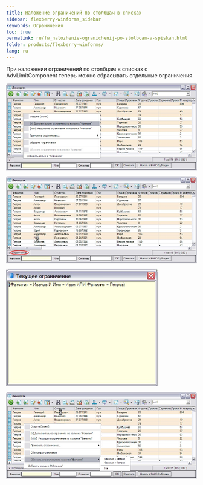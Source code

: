 ```yaml
---
title: Наложение ограничений по столбцам в списках
sidebar: flexberry-winforms_sidebar
keywords: Ограничения
toc: true
permalink: ru/fw_nalozhenie-ogranichenij-po-stolbcam-v-spiskah.html
folder: products/flexberry-winforms/
lang: ru
---
```


При наложении ограничений по столбцам в списках с AdvLimitComponent теперь можно сбрасывать отдельные ограничения.

![](/images/pages/products/flexberry-winforms/subsystems/limits/nost_scr00.jpg)

![](/images/pages/products/flexberry-winforms/subsystems/limits/nost_scr01.jpg)

![](/images/pages/products/flexberry-winforms/subsystems/limits/nost_scr02.jpg)

![](/images/pages/products/flexberry-winforms/subsystems/limits/nost_scr03.jpg)

